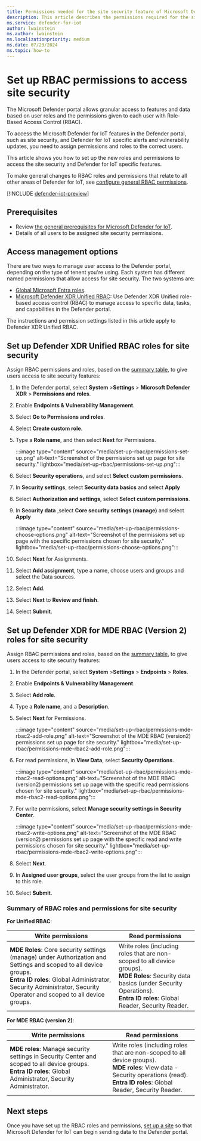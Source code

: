 ```yaml
---
title: Permissions needed for the site security feature of Microsoft Defender for IoT in the Defender portal
description: This article describes the permissions required for the site security feature of Microsoft Defender for IoT in the Microsoft Defender portal.
ms.service: defender-for-iot
author: lwainstein
ms.author: lwainstein
ms.localizationpriority: medium
ms.date: 07/23/2024
ms.topic: how-to
---
```


# Set up RBAC permissions to access site security

The Microsoft Defender portal allows granular access to features and data based on user roles and the permissions given to each user with Role-Based Access Control (RBAC).

To access the Microsoft Defender for IoT features in the Defender portal, such as site security, and Defender for IoT specific alerts and vulnerability updates, you need to assign permissions and roles to the correct users.

This article shows you how to set up the new roles and permissions to access the site security and Defender for IoT specific features.

To make general changes to RBAC roles and permissions that relate to all other areas of Defender for IoT, see [configure general RBAC permissions](configure-permissions.md).

[!INCLUDE [defender-iot-preview](../includes//defender-for-iot-defender-public-preview.md)]

## Prerequisites

- Review [the general prerequisites for Microsoft Defender for IoT](prerequisites.md).
- Details of all users to be assigned site security permissions.

## Access management options

There are two ways to manage user access to the Defender portal, depending on the type of tenent you're using. Each system has different named permissions that allow access for site security. The two systems are:

- [Global Microsoft Entra roles](/entra/identity/role-based-access-control/permissions-reference).
- [Microsoft Defender XDR Unified RBAC](/defender-xdr/custom-roles): Use Defender XDR Unified role-based access control (RBAC) to manage access to specific data, tasks, and capabilities in the Defender portal.

The instructions and permission settings listed in this article apply to Defender XDR Unified RBAC.

## Set up Defender XDR Unified RBAC roles for site security

Assign RBAC permissions and roles, based on the [summary table](#summary-of-rbac-roles-and-permissions-for-site-security), to give users access to site security features:

1. In the Defender portal, select **System** \>**Settings** \> **Microsoft Defender XDR** \> **Permissions and roles**.
1. Enable **Endpoints & Vulnerability Management**.
1. Select **Go to Permissions and roles**.
1. Select **Create custom role**.
1. Type a **Role name**, and then select **Next** for Permissions.

    :::image type="content" source="media/set-up-rbac/permissions-set-up.png" alt-text="Screenshot of the permissions set up page for site security." lightbox="media/set-up-rbac/permissions-set-up.png":::

1. Select **Security operations**, and select **Select custom permissions**.
1. In **Security settings**, select **Security data basics** and select **Apply**
1. Select **Authorization and settings**, select **Select custom permissions**.
1. In **Security data** ,select **Core security settings (manage)** and select **Apply**

    :::image type="content" source="media/set-up-rbac/permissions-choose-options.png" alt-text="Screenshot of the permissions set up page with the specific permissions chosen for site security." lightbox="media/set-up-rbac/permissions-choose-options.png":::

1. Select **Next** for Assignments.
1. Select **Add assignment**, type a name, choose users and groups and select the Data sources.
1. Select **Add**.
1. Select **Next** to **Review and finish**.
1. Select **Submit**.

## Set up Defender XDR for MDE RBAC (Version 2) roles for site security

Assign RBAC permissions and roles, based on the [summary table](#summary-of-rbac-roles-and-permissions-for-site-security), to give users access to site security features:

1. In the Defender portal, select **System** \>**Settings** \> **Endpoints** \> **Roles**.
1. Enable **Endpoints & Vulnerability Management**.<!-- remove this? i think so, is this needed?-->
1. Select **Add role**.
1. Type a **Role name**, and a **Description**.
1. Select **Next** for Permissions.

    :::image type="content" source="media/set-up-rbac/permissions-mde-rbac2-add-role.png" alt-text="Screenshot of the MDE RBAC (version2) permissions set up page for site security." lightbox="media/set-up-rbac/permissions-mde-rbac2-add-role.png":::

1. For read permissions, in **View Data**, select **Security Operations**.

    :::image type="content" source="media/set-up-rbac/permissions-mde-rbac2-read-options.png" alt-text="Screenshot of the MDE RBAC (version2) permissions set up page with the specific read permissions chosen for site security." lightbox="media/set-up-rbac/permissions-mde-rbac2-read-options.png":::

1. For write permissions, select **Manage security settings in Security Center**.

    :::image type="content" source="media/set-up-rbac/permissions-mde-rbac2-write-options.png" alt-text="Screenshot of the MDE RBAC (version2) permissions set up page with the specific read and write permissions chosen for site security." lightbox="media/set-up-rbac/permissions-mde-rbac2-write-options.png":::

1. Select **Next**.
1. In **Assigned user groups**, select the user groups from the list to assign to this role.
1. Select **Submit**.

### Summary of RBAC roles and permissions for site security

**For Unified RBAC**:

|Write permissions |Read permissions |
|----|----|
| **MDE Roles**: Core security settings (manage) under Authorization and Settings and scoped to all device groups. <br>**Entra ID roles**: Global Administrator, Security Administrator, Security Operator and scoped to all device groups.| Write roles (including roles that are non-scoped to all device groups). <br> **MDE Roles**: Security data basics (under Security Operations).<br>**Entra ID roles**: Global Reader, Security Reader.|

**For MDE RBAC (version 2)**:

|Write permissions |Read permissions |
|----|----|
| **MDE roles**: Manage security settings in Security Center and scoped to all device groups.<br>**Entra ID roles**: Global Administrator, Security Administrator.| Write roles (including roles that are non-scoped to all device groups). <br> **MDE roles**: View data - Security operations (read). <br>**Entra ID roles**: Global Reader, Security Reader.|

## Next steps

Once you have set up the RBAC roles and permissions, [set up a site](set-up-sites.md) so that Microsoft Defender for IoT can begin sending data to the Defender portal.
